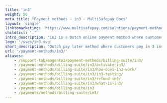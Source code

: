 ```yaml
---
title: 'in3'
weight: 50
meta_title: "Payment methods - in3 - MultiSafepay Docs"
layout: 'single'
linktomarketing: 'https://www.multisafepay.com/solutions/payment-methods/in3'
childlist: '.'
intro_description: "in3 is a Dutch online payment method where customers pay in 3 installments after receiving their order, at no extra cost and without having to register with the Bureau Krediet Registratie (BKR). in3 processes all the installments and guarantees settlement after receiving the first one."
logo: '/svgs/in3.svg' 
short_description: 'Dutch pay later method where customers pay in 3 installments'
url: '/payment-methods/in3/'
aliases:
    - /support-tab/magento2/payment-methods/billing-suite/in3/
    - /payment-methods/billing-suite/in3/activate-in3/
    - /payment-methods/billing-suite/in3/how-does-in3-work/
    - /payment-methods/billing-suite/in3/in3-testing/
    - /payment-methods/billing-suite/in3/refund-in3/
    - /payment-methods/billing-suite/in3/what-is-in3/
    - /payment-methods/billing-suite/in3
    - /payments/methods/billing-suite/in3/
---
```


